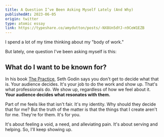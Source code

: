```yaml
---
title: A Question I’ve Been Asking Myself Lately (And Why)
publishedAt: 2023-06-05
origin: twitter
type: atomic essay
link: https://typeshare.co/amydutton/posts/-NX8Un5dYJ-n9CeW1EZB
---
```


I spend a lot of my time thinking about my "body of work."

But lately, one question I've been asking myself is this:

## What do I want to be known for?

In his book [The Practice](https://amzn.to/4azTHuQ), Seth Godin says you don't get to decide what that is. Your audience decides. It's your job to do the work and show up. That's what professionals do. We show up, regardless of how we feel about it. **Your audience decides what resonates with them.**

Part of me feels like that isn't fair. It's my identity. Why should they decide that for me? But the truth of the matter is that the things that I create aren't for me. They're for them. It's for you.

It's about feeling a void, a need, and alleviating pain. It's about serving and helping. So, I'll keep showing up.

